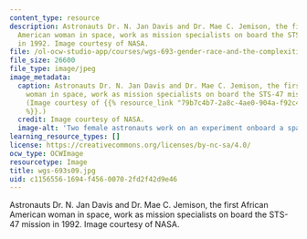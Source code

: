 ```yaml
---
content_type: resource
description: Astronauts Dr. N. Jan Davis and Dr. Mae C. Jemison, the first African
  American woman in space, work as mission specialists on board the STS-47 mission
  in 1992. Image courtesy of NASA.
file: /ol-ocw-studio-app/courses/wgs-693-gender-race-and-the-complexities-of-science-and-technology-a-problem-based-learning-experiment-spring-2009/c11565561694f45600702fd2f42d9e46_wgs-693s09.jpg
file_size: 26600
file_type: image/jpeg
image_metadata:
  caption: Astronauts Dr. N. Jan Davis and Dr. Mae C. Jemison, the first African American
    woman in space, work as mission specialists on board the STS-47 mission in 1992.
    (Image courtesy of {{% resource_link "79b7c4b7-2a8c-4ae0-904a-f92c41f07baa" "NASA"
    %}}.)
  credit: Image courtesy of NASA.
  image-alt: 'Two female astronauts work on an experiment onboard a space shuttle. '
learning_resource_types: []
license: https://creativecommons.org/licenses/by-nc-sa/4.0/
ocw_type: OCWImage
resourcetype: Image
title: wgs-693s09.jpg
uid: c1156556-1694-f456-0070-2fd2f42d9e46
---
```

Astronauts Dr. N. Jan Davis and Dr. Mae C. Jemison, the first African American woman in space, work as mission specialists on board the STS-47 mission in 1992. Image courtesy of NASA.